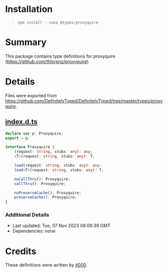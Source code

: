 # Installation
> `npm install --save @types/proxyquire`

# Summary
This package contains type definitions for proxyquire (https://github.com/thlorenz/proxyquire).

# Details
Files were exported from https://github.com/DefinitelyTyped/DefinitelyTyped/tree/master/types/proxyquire.
## [index.d.ts](https://github.com/DefinitelyTyped/DefinitelyTyped/tree/master/types/proxyquire/index.d.ts)
````ts
declare var p: Proxyquire;
export = p;

interface Proxyquire {
    (request: string, stubs: any): any;
    <T>(request: string, stubs: any): T;

    load(request: string, stubs: any): any;
    load<T>(request: string, stubs: any): T;

    noCallThru(): Proxyquire;
    callThru(): Proxyquire;

    noPreserveCache(): Proxyquire;
    preserveCache(): Proxyquire;
}

````

### Additional Details
 * Last updated: Tue, 07 Nov 2023 09:09:39 GMT
 * Dependencies: none

# Credits
These definitions were written by [jt000](https://github.com/jt000).
